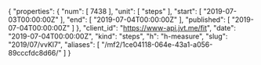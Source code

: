 {
  "properties": {
    "num": [
      7438
    ],
    "unit": [
      "steps"
    ],
    "start": [
      "2019-07-03T00:00:00Z"
    ],
    "end": [
      "2019-07-04T00:00:00Z"
    ],
    "published": [
      "2019-07-04T00:00:00Z"
    ]
  },
  "client_id": "https://www-api.jvt.me/fit",
  "date": "2019-07-04T00:00:00Z",
  "kind": "steps",
  "h": "h-measure",
  "slug": "2019/07/vvKl7",
  "aliases": [
    "/mf2/1ce04118-064e-43a1-a056-89cccfdc8d66/"
  ]
}
